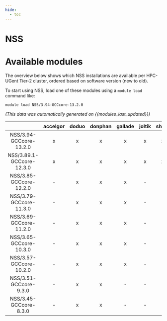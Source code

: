 ```yaml
---
hide:
  - toc
---
```


NSS
===

# Available modules


The overview below shows which NSS installations are available per HPC-UGent Tier-2 cluster, ordered based on software version (new to old).

To start using NSS, load one of these modules using a `module load` command like:

```shell
module load NSS/3.94-GCCcore-13.2.0
```

*(This data was automatically generated on {{modules_last_updated}})*  

| |accelgor|doduo|donphan|gallade|joltik|shinx|skitty|
| :---: | :---: | :---: | :---: | :---: | :---: | :---: | :---: |
|NSS/3.94-GCCcore-13.2.0|x|x|x|x|x|x|x|
|NSS/3.89.1-GCCcore-12.3.0|x|x|x|x|x|x|x|
|NSS/3.85-GCCcore-12.2.0|-|x|x|x|-|-|-|
|NSS/3.79-GCCcore-11.3.0|-|x|x|x|-|-|-|
|NSS/3.69-GCCcore-11.2.0|-|x|x|x|-|-|-|
|NSS/3.65-GCCcore-10.3.0|-|x|x|x|-|-|-|
|NSS/3.57-GCCcore-10.2.0|-|x|x|x|-|-|-|
|NSS/3.51-GCCcore-9.3.0|-|x|x|-|-|-|-|
|NSS/3.45-GCCcore-8.3.0|-|x|x|-|-|-|-|
